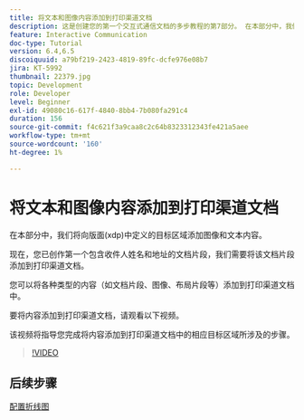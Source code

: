 ```yaml
---
title: 将文本和图像内容添加到打印渠道文档
description: 这是创建您的第一个交互式通信文档的多步教程的第7部分。 在本部分中，我们将向版面(xdp)中定义的目标区域添加图像和文本内容。
feature: Interactive Communication
doc-type: Tutorial
version: 6.4,6.5
discoiquuid: a79bf219-2423-4819-89fc-dcfe976e08b7
jira: KT-5992
thumbnail: 22379.jpg
topic: Development
role: Developer
level: Beginner
exl-id: 49080c16-617f-4840-8bb4-7b080fa291c4
duration: 156
source-git-commit: f4c621f3a9caa8c2c64b8323312343fe421a5aee
workflow-type: tm+mt
source-wordcount: '160'
ht-degree: 1%

---
```


# 将文本和图像内容添加到打印渠道文档

在本部分中，我们将向版面(xdp)中定义的目标区域添加图像和文本内容。

现在，您已创作第一个包含收件人姓名和地址的文档片段，我们需要将该文档片段添加到打印渠道文档。

您可以将各种类型的内容（如文档片段、图像、布局片段等）添加到打印渠道文档中。

要将内容添加到打印渠道文档，请观看以下视频。

该视频将指导您完成将内容添加到打印渠道文档中的相应目标区域所涉及的步骤。

>[!VIDEO](https://video.tv.adobe.com/v/22379?quality=12&learn=on)

## 后续步骤

[配置折线图](./configuring-line-chart.md)
